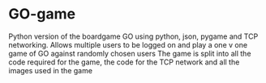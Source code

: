 # GO-game
Python version of the boardgame GO using python, json, pygame and TCP networking.
Allows multiple users to be logged on and play a one v one game of GO against randomly chosen users
The game is split into all the code required for the game, the code for the TCP network and all the images used in the game
